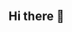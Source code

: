 ## Hi there 👋

<!--
**semperfiguy03/semperfiguy03** is a ✨ _special_ ✨ repository because its `README.md` (this file) appears on your GitHub profile.

Here are some ideas to get you started:

- 🔭 I’m currently working on ...a digital clone assistant, ambassador, and digital legacy
- 🌱 I’m currently learning ...Everything I can about AI, Natural language process, machine learning, API, SDK, ect....
- 👯 I’m looking to collaborate on ...anything that I can be an asset to.
- 🤔 I’m looking for help with ...Open to options with my goals
- 💬 Ask me about ...progress
- 📫 How to reach me: ...email @d0yareallywantit22@gmail.com 
- 😄 Pronouns: ...
- ⚡ Fun fact: ...Im a Marine Veteran and am good at just about everything.
-->
